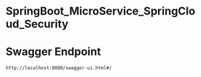 # SpringBoot_MicroService_SpringCloud_Security

# Swagger Endpoint
`http://localhost:8080/swagger-ui.html#/`